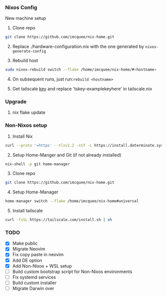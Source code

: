 ### Nixos Config

New machine setup

1. Clone repo

```bash
git clone https://github.com/imcquee/nix-home.git
```

2. Replace ./hardware-configuration.nix with the one generated by `nixos-generate-config`
  
3. Rebuild host

  ```bash
  sudo nixos-rebuild switch --flake /home/imcquee/nix-home/#<hostname>
  ```
  
4. On subsequent runs, just run:`rebuild <hostname>`

5. Get tailscale [key](https://login.tailscale.com/admin/settings/keys) and replace 'tskey-examplekeyhere' in tailscale.nix

### Upgrade

1. nix flake update

### Non-Nixos setup

1. Install Nix

```bash
curl --proto '=https' --tlsv1.2 -sSf -L https://install.determinate.systems/nix | sh -s -- install
```

2. Setup Home-Manger and Git (if not already installed)

```bash
nix-shell -p git home-manager
```

3. Clone repo

```bash
git clone https://github.com/imcquee/nix-home.git
```

4. Setup Home-Manager

```bash
home-manager switch --flake /home/imcquee/nix-home#universal
```

5. Install tailscale

```bash
curl -fsSL https://tailscale.com/install.sh | sh
```

### TODO

- [x] Make public
- [x] Migrate Neovim
- [x] Fix copy paste in neovim
- [x] Add DE option
- [x] Add Non-Nixos + WSL setup
- [ ] Build custom bootstrap script for Non-Nixos environments
- [ ] Fix systemd services
- [ ] Build custom installer
- [ ] Migrate Darwin over

